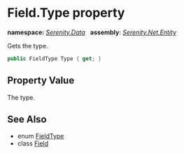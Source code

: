 # Field.Type property
**namespace:** *[Serenity.Data](../../README.md#serenity.data-namespace)*   **assembly**: *[Serenity.Net.Entity](../../README.md)*

Gets the type.

```csharp
public FieldType Type { get; }
```

## Property Value

The type.

## See Also

* enum [FieldType](../FieldType.md)
* class [Field](../Field.md)